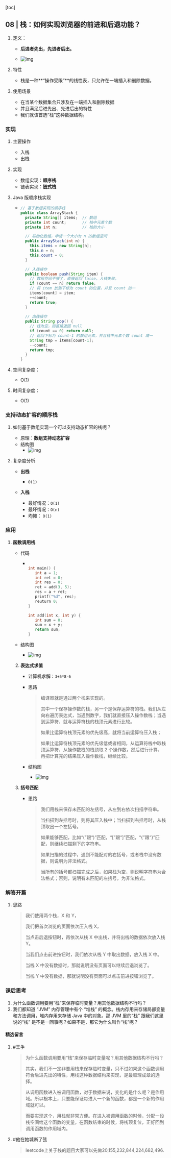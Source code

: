 [toc]

## 08 | 栈：如何实现浏览器的前进和后退功能？

1.  定义：

    -   **后进者先出，先进者后出。**

    -   ![img](imgs/3e20cca032c25168d3cc605fa7a53a0b.jpg)

2.  特性
    -   栈是一种**“操作受限”**的线性表，只允许在一端插入和删除数据。
3.  使用场景
    -   在当某个数据集合只涉及在一端插入和删除数据
    -   并且满足后进先出、先进后出的特性
    -   我们就该首选“栈”这种数据结构。

### 实现

1.  主要操作

    -   入栈
    -   出栈

2.  实现

    -   数组实现：**顺序栈**
    -   链表实现：**链式栈**

3.  Java 版顺序栈实现

    -   ```java
        // 基于数组实现的顺序栈
        public class ArrayStack {
          private String[] items;  // 数组
          private int count;       // 栈中元素个数
          private int n;           // 栈的大小
        
          // 初始化数组，申请一个大小为 n 的数组空间
          public ArrayStack(int n) {
            this.items = new String[n];
            this.n = n;
            this.count = 0;
          }
        
          // 入栈操作
          public boolean push(String item) {
            // 数组空间不够了，直接返回 false，入栈失败。
            if (count == n) return false;
            // 将 item 放到下标为 count 的位置，并且 count 加一
            items[count] = item;
            ++count;
            return true;
          }
          
          // 出栈操作
          public String pop() {
            // 栈为空，则直接返回 null
            if (count == 0) return null;
            // 返回下标为 count-1 的数组元素，并且栈中元素个数 count 减一
            String tmp = items[count-1];
            --count;
            return tmp;
          }
        }
        
        ```

4.  空间复杂度：

    -   O(1)

5.  时间复杂度：

    -   O(1)

### 支持动态扩容的顺序栈

1.  如何基于数组实现一个可以支持动态扩容的栈呢？
    -   原理：**数组支持动态扩容**
    -   结构图
        -   ![img](imgs/b193adf5db4356d8ab35a1d32142b3da.jpg)

2.  复杂度分析

    -   **出栈**
        -   `O(1)`

    -   **入栈**
        -   最好情况：`O(1)`
        -   最坏情况：`O(n)`
        -   均摊： `O(1)`

### 应用

1.  **函数调用栈**

    -   代码

        -   ```C
            
            int main() {
               int a = 1; 
               int ret = 0;
               int res = 0;
               ret = add(3, 5);
               res = a + ret;
               printf("%d", res);
               reuturn 0;
            }
            
            int add(int x, int y) {
               int sum = 0;
               sum = x + y;
               return sum;
            }
            ```

    -   结构图

        -   ![img](imgs/17b6c6711e8d60b61d65fb0df5559a1c.jpg)

    2.  **表达式求值**

        -   计算机求解：`3+5*8-6`

        -   思路

            >   编译器就是通过两个栈来实现的。
            >
            >   其中一个保存操作数的栈，另一个是保存运算符的栈。我们从左向右遍历表达式，当遇到数字，我们就直接压入操作数栈；当遇到运算符，就与运算符栈的栈顶元素进行比较。
            >
            >   如果比运算符栈顶元素的优先级高，就将当前运算符压入栈；
            >
            >   如果比运算符栈顶元素的优先级低或者相同，从运算符栈中取栈顶运算符，从操作数栈的栈顶取 2 个操作数，然后进行计算，再把计算完的结果压入操作数栈，继续比较。

        -   结构图

            -   ![img](imgs/bc77c8d33375750f1700eb7778551600.jpg)

    3.  **括号匹配**

        -   思路

            >   我们用栈来保存未匹配的左括号，从左到右依次扫描字符串。
            >
            >   当扫描到左括号时，则将其压入栈中；当扫描到右括号时，从栈顶取出一个左括号。
            >
            >   如果能够匹配，比如“(”跟“)”匹配，“[”跟“]”匹配，“{”跟“}”匹配，则继续扫描剩下的字符串。
            >
            >   如果扫描的过程中，遇到不能配对的右括号，或者栈中没有数据，则说明为非法格式。
            >
            >   当所有的括号都扫描完成之后，如果栈为空，则说明字符串为合法格式；否则，说明有未匹配的左括号，为非法格式。

### 解答开篇

1.  思路

    >   我们使用两个栈，X 和 Y，
    >
    >   我们把首次浏览的页面依次压入栈 X，
    >
    >   当点击后退按钮时，再依次从栈 X 中出栈，并将出栈的数据依次放入栈 Y。
    >
    >   当我们点击前进按钮时，我们依次从栈 Y 中取出数据，放入栈 X 中。
    >
    >   当栈 X 中没有数据时，那就说明没有页面可以继续后退浏览了。
    >
    >   当栈 Y 中没有数据，那就说明没有页面可以点击前进按钮浏览了。


### 课后思考

1. 为什么函数调用要用“栈”来保存临时变量？用其他数据结构不行吗？
2. 我们都知道 “JVM” 内存管理中有个 “堆栈” 的概念。栈内存用来存储局部变量和方法调用，堆内存用来存储 Java 中的对象。那 JVM 里的“栈” 跟我们这里说的“栈” 是不是一回事呢？如果不是，那它为什么叫作“栈”呢？

#### 精选留言

1. #王争

    >   为什么函数调用要用“栈”来保存临时变量呢？用其他数据结构不行吗？
    >
    >   其实，我们不一定非要用栈来保存临时变量，只不过如果这个函数调用符合后进先出的特性，用栈这种数据结构来实现，是最顺理成章的选择。
    >
    >   从调用函数进入被调用函数，对于数据来说，变化的是什么呢？是作用域。所以根本上，只要能保证每进入一个新的函数，都是一个新的作用域就可以。
    >
    >   而要实现这个，用栈就非常方便。在进入被调用函数的时候，分配一段栈空间给这个函数的变量，在函数结束的时候，将栈顶复位，正好回到调用函数的作用域内。

2.  #他在她城断了弦

    >   leetcode上关于栈的题目大家可以先做20,155,232,844,224,682,496.